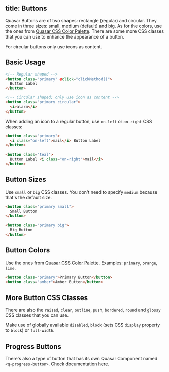 title: Buttons
---
Quasar Buttons are of two shapes: rectangle (regular) and circular. They come in three sizes: small, medium (default) and big. As for the colors, use the ones from [Quasar CSS Color Palette](/api/css-color-palette.html). There are some more CSS classes that you can use to enhance the appearance of a button.

<input type="hidden" data-fullpage-demo="css/button">

For circular buttons only use icons as content.

## Basic Usage

```html
<!-- Regular shaped -->
<button class="primary" @click="clickMethod()">
  Button Label
</button>

<!-- Circular shaped; only use icon as content -->
<button class="primary circular">
  <i>alarm</i>
</button>
```

When adding an icon to a regular button, use `on-left` or `on-right` CSS classes:
``` html
<button class="primary">
  <i class="on-left">mail</i> Button Label
</button>

<button class="teal">
  Button Label <i class="on-right">mail</i>
</button>
```

## Button Sizes
Use `small` or `big` CSS classes. You don't need to specify `medium` because that's the default size.

```html
<button class="primary small">
  Small Button
</button>

<button class="primary big">
  Big Button
</button>
```

## Button Colors
Use the ones from [Quasar CSS Color Palette](/api/css-color-palette.html). Examples: `primary`, `orange`, `lime`.

```html
<button class="primary">Primary Button</button>
<button class="amber">Amber Button</button>
```

## More Button CSS Classes
There are also the `raised`, `clear`, `outline`, `push`, `bordered`, `round` and `glossy` CSS classes that you can use.

Make use of globally available `disabled`, `block` (sets CSS `display` property to `block`) or `full-width`.

## Progress Buttons
There's also a type of button that has its own Quasar Component named `<q-progress-button>`. Check documentation [here](/components/progress-button.html).
